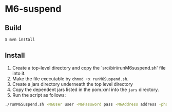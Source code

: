 # M6-suspend

## Build

```bash
$ mvn install
```

## Install

1. Create a top-level directory and copy the `src\bin\runM6suspend.sh' file into it.  
1. Make the file executable by `chmod +x runM6Suspend.sh`.
1. Create a jars directory underneath the top level directory
1. Copy the dependent jars listed in the pom.xml into the `jars` directory.
1. Run the script as follows:

```bash
./runM6Suspend.sh -M6User user -M6Password pass -M6Address address -phoneNumber phone -suspend|unsuspend
```
